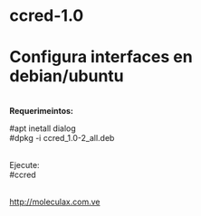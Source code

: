 # ccred-1.0
<h1>Configura interfaces en debian/ubuntu</h1>
<br>
<b>Requerimeintos:</b>

#apt inetall dialog
<br>
#dpkg -i ccred_1.0-2_all.deb

<br>Ejecute:<br>
#ccred

<br>
<a href="http://moleculax.com.ve">http://moleculax.com.ve</a>

